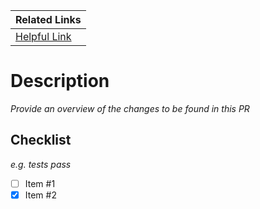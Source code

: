 | Related Links |
| :--- |
| [Helpful Link](https://google.com) |

 # Description
 _Provide an overview of the changes to be found in this PR_
 
 ## Checklist
 _e.g. tests pass_
 - [ ] Item #1
 - [x] Item #2
